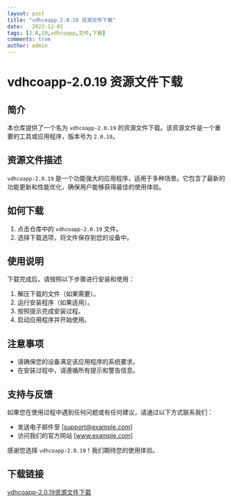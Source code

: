 ```yaml
---
layout: post
title: "vdhcoapp-2.0.19 资源文件下载"
date:   2022-12-02
tags: [2.0,19,vdhcoapp,文件,下载]
comments: true
author: admin
---
```

# vdhcoapp-2.0.19 资源文件下载

## 简介
本仓库提供了一个名为 `vdhcoapp-2.0.19` 的资源文件下载。该资源文件是一个重要的工具或应用程序，版本号为 `2.0.19`。

## 资源文件描述
`vdhcoapp-2.0.19` 是一个功能强大的应用程序，适用于多种场景。它包含了最新的功能更新和性能优化，确保用户能够获得最佳的使用体验。

## 如何下载
1. 点击仓库中的 `vdhcoapp-2.0.19` 文件。
2. 选择下载选项，将文件保存到您的设备中。

## 使用说明
下载完成后，请按照以下步骤进行安装和使用：
1. 解压下载的文件（如果需要）。
2. 运行安装程序（如果适用）。
3. 按照提示完成安装过程。
4. 启动应用程序并开始使用。

## 注意事项
- 请确保您的设备满足该应用程序的系统要求。
- 在安装过程中，请遵循所有提示和警告信息。

## 支持与反馈
如果您在使用过程中遇到任何问题或有任何建议，请通过以下方式联系我们：
- 发送电子邮件至 [support@example.com]
- 访问我们的官方网站 [www.example.com]

感谢您选择 `vdhcoapp-2.0.19`！我们期待您的使用体验。

## 下载链接

[vdhcoapp-2.0.19资源文件下载](https://pan.quark.cn/s/a19039637c32)
